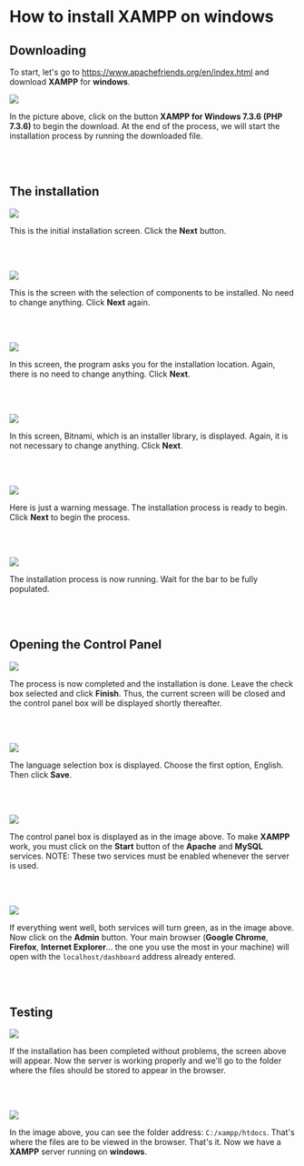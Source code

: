 # How to install XAMPP on windows #

## Downloading ##

To start, let's go to https://www.apachefriends.org/en/index.html and download **XAMPP** for **windows**.

![](/assets/images/xampp_01.png)

In the picture above, click on the button **XAMPP for Windows 7.3.6 (PHP 7.3.6)** to begin the download. At the end of the process, we will start the installation process by running the downloaded file.

<br><br>

## The installation ##

![](/assets/images/xampp_02.png)

This is the initial installation screen. Click the **Next** button.

<br><br>

![](/assets/images/xampp_03.png)

This is the screen with the selection of components to be installed. No need to change anything. Click **Next** again.

<br><br>

![](/assets/images/xampp_04.png)

In this screen, the program asks you for the installation location. Again, there is no need to change anything. Click **Next**.

<br><br>

![](/assets/images/xampp_05.png)

In this screen, Bitnami, which is an installer library, is displayed. Again, it is not necessary to change anything. Click **Next**.

<br><br>

![](/assets/images/xampp_06.png)

Here is just a warning message. The installation process is ready to begin. Click **Next** to begin the process.

<br><br>

![](/assets/images/xampp_07.png)

The installation process is now running. Wait for the bar to be fully populated.

<br><br>

## Opening the Control Panel ##

![](/assets/images/xampp_08.png)

The process is now completed and the installation is done. Leave the check box selected and click **Finish**. Thus, the current screen will be closed and the control panel box will be displayed shortly thereafter.

<br><br>

![](/assets/images/xampp_09.png)

The language selection box is displayed. Choose the first option, English. Then click **Save**.

<br><br>

![](/assets/images/xampp_10.png)

The control panel box is displayed as in the image above. To make **XAMPP** work, you must click on the **Start** button of the **Apache** and **MySQL** services.
NOTE: These two services must be enabled whenever the server is used.

<br><br>

![](/assets/images/xampp_11.png)

If everything went well, both services will turn green, as in the image above. Now click on the **Admin** button. Your main browser (**Google Chrome**, **Firefox**, **Internet Explorer**... the one you use the most in your machine) will open with the `localhost/dashboard` address already entered.

<br><br>

## Testing ##

![](/assets/images/xampp_12.png)

If the installation has been completed without problems, the screen above will appear. Now the server is working properly and we'll go to the folder where the files should be stored to appear in the browser.

<br><br>

![](/assets/images/xampp_13.png)

In the image above, you can see the folder address: `C:/xampp/htdocs`.
That's where the files are to be viewed in the browser.
That's it. Now we have a **XAMPP** server running on **windows**.

<br><br>